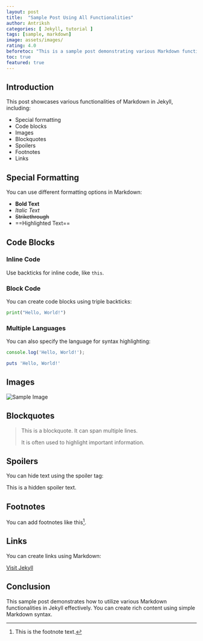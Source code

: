 ```yaml
---
layout: post
title:  "Sample Post Using All Functionalities"
author: Antriksh
categories: [ Jekyll, tutorial ]
tags: [sample, markdown]
image: assets/images/
rating: 4.0
beforetoc: "This is a sample post demonstrating various Markdown functionalities."
toc: true
featured: true
---
```


## Introduction

This post showcases various functionalities of Markdown in Jekyll, including:

- Special formatting
- Code blocks
- Images
- Blockquotes
- Spoilers
- Footnotes
- Links

## Special Formatting

You can use different formatting options in Markdown:

+ **Bold Text**
+ *Italic Text*
+ ~~Strikethrough~~
+ ==Highlighted Text==

## Code Blocks

### Inline Code
Use backticks for inline code, like `this`.

### Block Code
You can create code blocks using triple backticks:

```python
print("Hello, World!")
```

### Multiple Languages
You can also specify the language for syntax highlighting:

```javascript
console.log('Hello, World!');
```

```ruby
puts 'Hello, World!'
```

## Images

![Sample Image](assets/images/sample.jpg)

## Blockquotes

> This is a blockquote. It can span multiple lines.
> 
> It is often used to highlight important information.

## Spoilers

You can hide text using the spoiler tag:

<span class="spoiler">This is a hidden spoiler text.</span>

## Footnotes

You can add footnotes like this[^1].

[^1]: This is the footnote text.

## Links

You can create links using Markdown:

[Visit Jekyll](https://jekyllrb.com)

## Conclusion

This sample post demonstrates how to utilize various Markdown functionalities in Jekyll effectively. You can create rich content using simple Markdown syntax.